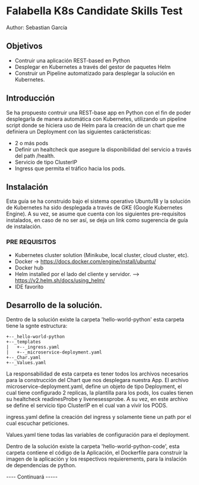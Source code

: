 # Falabella K8s Candidate Skills Test 
Author: Sebastian García

## Objetivos
- Contruir una aplicación REST-based en Python
- Desplegar en Kubernetes a través del gestor de paquetes Helm
- Construir un Pipeline automatizado para desplegar la solución en Kubernetes.

## Introducción 
Se ha propuesto contruir una REST-base app en Python con el fin de poder desplegarla de manera automática con Kubernetes, utilizando un pipeline script donde se hiciera uso de Helm para la creación de un chart que me definiera un Deployment con las siguientes carácteristicas:
- 2 o más pods
- Definir un healtcheck que asegure la disponibilidad del servicio a través del path /health.
- Servicio de tipo ClusterIP
- Ingress que permita el tráfico hacia los pods.

## Instalación

Esta guía se ha construido bajo el sistema operativo Ubuntu18 y la solución de Kubernetes ha sido desplegada a través de GKE (Google Kubernetes Engine).
A su vez, se asume que cuenta con los siguientes pre-requisitos instalados, en caso de no ser así, se deja un link como sugerencia de guía de instalación.

### PRE REQUISITOS
- Kubernetes cluster solution (Minikube, local cluster, cloud cluster, etc).
- Docker -> https://docs.docker.com/engine/install/ubuntu/
- Docker hub
- Helm installed por el lado del cliente y servidor. --> https://v2.helm.sh/docs/using_helm/
- IDE favorito

## Desarrollo de la solución.

Dentro de la solución existe la carpeta 'hello-world-python' esta carpeta tiene la sgnte estructura:  
```
+--_hello-world-python
+--_templates
|   +--_ingress.yaml
|   +--_microservice-deployment.yaml
+--_Char.yaml
+--_Values.yaml  
````

La responsabilidad de esta carpeta es tener todos los archivos necesarios para la construcción del Chart que nos desplegara nuestra App.
El archivo microservice-deployment.yaml, define un objeto de tipo Deployment, el cual tiene configurado 2 replicas, la plantilla para los pods, los cuales tienen su healtcheck readinesProbe y livenesessprobe. A su vez, en este archivo se define el servicio tipo ClusterIP en el cual van a vivir los PODS.

ingress.yaml define la creación del ingress y solamente tiene un path por el cual escuchar peticiones.

Values.yaml tiene todas las variables de configuración para el deployment.  

Dentro de la solución existe la carpeta 'hello-world-python-code', esta carpeta contiene el código de la Aplicación, el Dockerfile para construir la imagen de la aplicación y los respectivos requierements, para la inslación de dependencias de python.

---- Continuará -----



